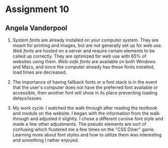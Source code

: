 # Assignment 10
## Angela Vanderpool

1. *System fonts* are already installed on your computer system. They are meant for printing and images, but are not generally set up for web use. *Web fonts* are hosted on a server and require certain elements to be called up correctly. They are optimized for web use with 65% of websites using them. *Web-safe fonts* are available on both Windows and Macs, and since the computer already has these fonts installed, load times are decreased.

2. The importance of having fallback fonts or a font stack is in the event that the user's computer does not have the preferred font available or accessible, then another font will show in its place preventing loading delays/issues.

3. My work cycle: I watched the walk through after reading the textbook and module on the website. I began with the information from the walk through and adjusted it slightly. I chose a different cursive font style and made a few other adjustments. The pseudo elements are sort of confusing which flustered me a few times on the "CSS Diner" game. Learning more about font styles and how to utilize them was interesting and something I rather enjoyed. 
